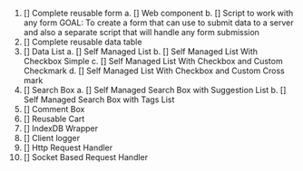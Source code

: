 1. [] Complete reusable form
        a. [] Web component 
        b. [] Script to work with any form
        GOAL: To create a form that can use to submit data to a server and also a separate script that
                will handle any form submission
2. [] Complete reusable data table
3. [] Data List
        a. [] Self Managed List
        b. [] Self Managed List With Checkbox Simple
        c. [] Self Managed List With Checkbox and Custom Checkmark
        d. [] Self Managed List With Checkbox and Custom Cross mark
4. [] Search Box
        a. [] Self Managed Search Box with Suggestion List
        b. [] Self Managed Search Box with Tags List
5. [] Comment Box
6. [] Reusable Cart
7. [] IndexDB Wrapper
8. [] Client logger
9. [] Http Request Handler
10. [] Socket Based Request Handler